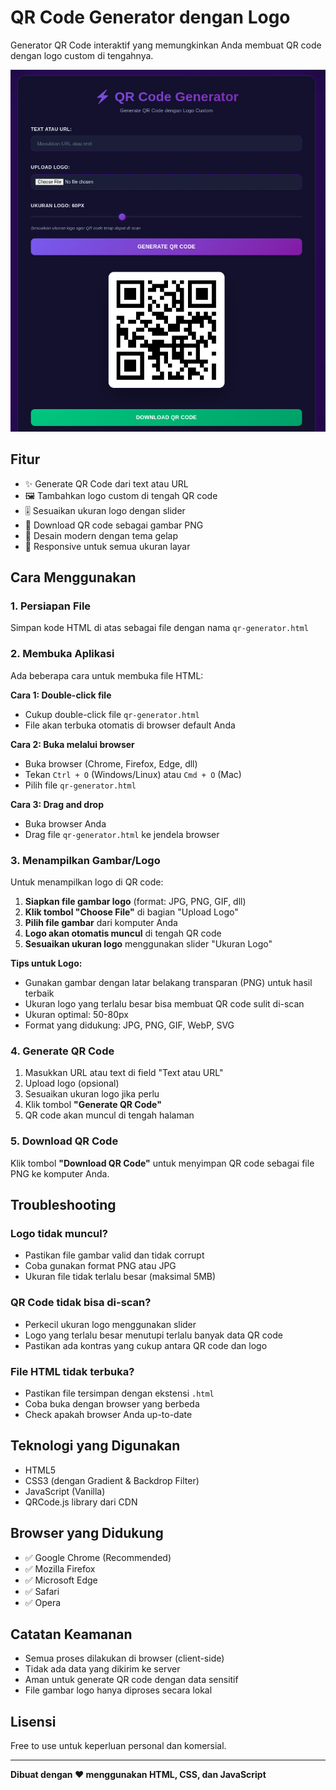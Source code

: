 # QR Code Generator dengan Logo

Generator QR Code interaktif yang memungkinkan Anda membuat QR code dengan logo custom di tengahnya.

![QR Code Generator Preview](image.png)

## Fitur

- ✨ Generate QR Code dari text atau URL
- 🖼️ Tambahkan logo custom di tengah QR code
- 🎚️ Sesuaikan ukuran logo dengan slider
- 💾 Download QR code sebagai gambar PNG
- 🎨 Desain modern dengan tema gelap
- 📱 Responsive untuk semua ukuran layar

## Cara Menggunakan

### 1. Persiapan File

Simpan kode HTML di atas sebagai file dengan nama `qr-generator.html`

### 2. Membuka Aplikasi

Ada beberapa cara untuk membuka file HTML:

**Cara 1: Double-click file**
- Cukup double-click file `qr-generator.html`
- File akan terbuka otomatis di browser default Anda

**Cara 2: Buka melalui browser**
- Buka browser (Chrome, Firefox, Edge, dll)
- Tekan `Ctrl + O` (Windows/Linux) atau `Cmd + O` (Mac)
- Pilih file `qr-generator.html`

**Cara 3: Drag and drop**
- Buka browser Anda
- Drag file `qr-generator.html` ke jendela browser

### 3. Menampilkan Gambar/Logo

Untuk menampilkan logo di QR code:


1. **Siapkan file gambar logo** (format: JPG, PNG, GIF, dll)
2. **Klik tombol "Choose File"** di bagian "Upload Logo"
3. **Pilih file gambar** dari komputer Anda
4. **Logo akan otomatis muncul** di tengah QR code
5. **Sesuaikan ukuran logo** menggunakan slider "Ukuran Logo"


**Tips untuk Logo:**
- Gunakan gambar dengan latar belakang transparan (PNG) untuk hasil terbaik
- Ukuran logo yang terlalu besar bisa membuat QR code sulit di-scan
- Ukuran optimal: 50-80px
- Format yang didukung: JPG, PNG, GIF, WebP, SVG

### 4. Generate QR Code

1. Masukkan URL atau text di field "Text atau URL"
2. Upload logo (opsional)
3. Sesuaikan ukuran logo jika perlu
4. Klik tombol **"Generate QR Code"**
5. QR code akan muncul di tengah halaman

### 5. Download QR Code

Klik tombol **"Download QR Code"** untuk menyimpan QR code sebagai file PNG ke komputer Anda.

## Troubleshooting

### Logo tidak muncul?
- Pastikan file gambar valid dan tidak corrupt
- Coba gunakan format PNG atau JPG
- Ukuran file tidak terlalu besar (maksimal 5MB)

### QR Code tidak bisa di-scan?
- Perkecil ukuran logo menggunakan slider
- Logo yang terlalu besar menutupi terlalu banyak data QR code
- Pastikan ada kontras yang cukup antara QR code dan logo

### File HTML tidak terbuka?
- Pastikan file tersimpan dengan ekstensi `.html`
- Coba buka dengan browser yang berbeda
- Check apakah browser Anda up-to-date

## Teknologi yang Digunakan

- HTML5
- CSS3 (dengan Gradient & Backdrop Filter)
- JavaScript (Vanilla)
- QRCode.js library dari CDN

## Browser yang Didukung

- ✅ Google Chrome (Recommended)
- ✅ Mozilla Firefox
- ✅ Microsoft Edge
- ✅ Safari
- ✅ Opera

## Catatan Keamanan

- Semua proses dilakukan di browser (client-side)
- Tidak ada data yang dikirim ke server
- Aman untuk generate QR code dengan data sensitif
- File gambar logo hanya diproses secara lokal

## Lisensi

Free to use untuk keperluan personal dan komersial.

---

**Dibuat dengan ❤️ menggunakan HTML, CSS, dan JavaScript**